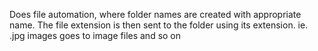 Does file automation, where folder names are created with appropriate name.
The file extension is then sent to the folder using its extension.
ie. .jpg images goes to image files and so on
